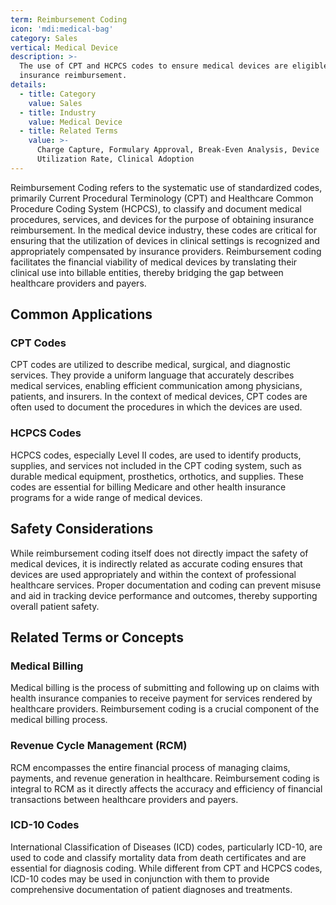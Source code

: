 ```yaml
---
term: Reimbursement Coding
icon: 'mdi:medical-bag'
category: Sales
vertical: Medical Device
description: >-
  The use of CPT and HCPCS codes to ensure medical devices are eligible for
  insurance reimbursement.
details:
  - title: Category
    value: Sales
  - title: Industry
    value: Medical Device
  - title: Related Terms
    value: >-
      Charge Capture, Formulary Approval, Break-Even Analysis, Device
      Utilization Rate, Clinical Adoption
---
```

Reimbursement Coding refers to the systematic use of standardized codes, primarily Current Procedural Terminology (CPT) and Healthcare Common Procedure Coding System (HCPCS), to classify and document medical procedures, services, and devices for the purpose of obtaining insurance reimbursement. In the medical device industry, these codes are critical for ensuring that the utilization of devices in clinical settings is recognized and appropriately compensated by insurance providers. Reimbursement coding facilitates the financial viability of medical devices by translating their clinical use into billable entities, thereby bridging the gap between healthcare providers and payers.

## Common Applications

### CPT Codes
CPT codes are utilized to describe medical, surgical, and diagnostic services. They provide a uniform language that accurately describes medical services, enabling efficient communication among physicians, patients, and insurers. In the context of medical devices, CPT codes are often used to document the procedures in which the devices are used.

### HCPCS Codes
HCPCS codes, especially Level II codes, are used to identify products, supplies, and services not included in the CPT coding system, such as durable medical equipment, prosthetics, orthotics, and supplies. These codes are essential for billing Medicare and other health insurance programs for a wide range of medical devices.

## Safety Considerations

While reimbursement coding itself does not directly impact the safety of medical devices, it is indirectly related as accurate coding ensures that devices are used appropriately and within the context of professional healthcare services. Proper documentation and coding can prevent misuse and aid in tracking device performance and outcomes, thereby supporting overall patient safety.

## Related Terms or Concepts

### Medical Billing
Medical billing is the process of submitting and following up on claims with health insurance companies to receive payment for services rendered by healthcare providers. Reimbursement coding is a crucial component of the medical billing process.

### Revenue Cycle Management (RCM)
RCM encompasses the entire financial process of managing claims, payments, and revenue generation in healthcare. Reimbursement coding is integral to RCM as it directly affects the accuracy and efficiency of financial transactions between healthcare providers and payers.

### ICD-10 Codes
International Classification of Diseases (ICD) codes, particularly ICD-10, are used to code and classify mortality data from death certificates and are essential for diagnosis coding. While different from CPT and HCPCS codes, ICD-10 codes may be used in conjunction with them to provide comprehensive documentation of patient diagnoses and treatments.
